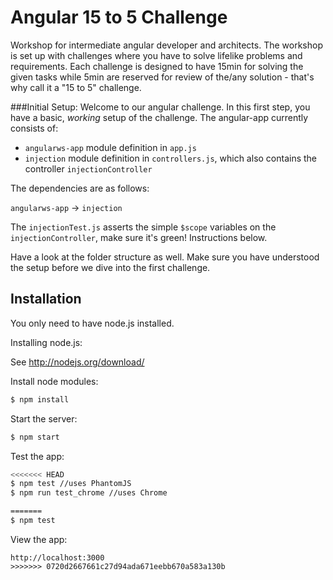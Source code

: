 # Angular 15 to 5 Challenge
Workshop for intermediate angular developer and architects. The workshop is set up with challenges where you have to solve lifelike problems and requirements. Each challenge is designed to have 15min for solving the given tasks while 5min are reserved for review of the/any solution - that's why call it a "15 to 5" challenge.

###Initial Setup:
Welcome to our angular challenge. In this first step, you have a basic, *working* setup of the challenge. The angular-app currently consists of:

- `angularws-app` module definition in `app.js`
- `injection` module definition in `controllers.js`, which also contains the controller `injectionController`

The dependencies are as follows:

`angularws-app` -> `injection`

The `injectionTest.js` asserts the simple `$scope` variables on the `injectionController`, make sure it's green! Instructions below.

Have a look at the folder structure as well. Make sure you have understood the setup before we dive into the first challenge.


## Installation
You only need to have node.js installed. 

Installing node.js: 

See http://nodejs.org/download/

Install node modules:
```sh
$ npm install
```

Start the server:
```sh
$ npm start
```

Test the app:
```sh
<<<<<<< HEAD
$ npm test //uses PhantomJS
$ npm run test_chrome //uses Chrome

=======
$ npm test
```

View the app:
```
http://localhost:3000
>>>>>>> 0720d2667661c27d94ada671eebb670a583a130b
```